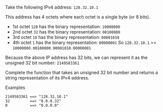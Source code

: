 Take the following IPv4 address: `128.32.10.1`

This address has 4 octets where each octet is a single byte (or 8 bits).

 - 1st octet `128` has the binary representation: `10000000`
 - 2nd octet `32` has the binary representation: `00100000`
 - 3rd octet `10` has the binary representation: `00001010`
 - 4th octet `1` has the binary representation: `00000001`
So `128.32.10.1` == `10000000.00100000.00001010.00000001`

Because the above IP address has 32 bits, we can represent it as the unsigned 32 bit number: `2149583361`

Complete the function that takes an unsigned 32 bit number and returns a string representation of its IPv4 address.

Examples
```
2149583361 ==> "128.32.10.1"
32         ==> "0.0.0.32"
0          ==> "0.0.0.0"
```
